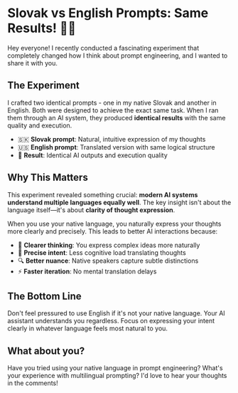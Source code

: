 # Slovak vs English Prompts: Same Results! 🧠💬

Hey everyone! I recently conducted a fascinating experiment that completely changed how I think about prompt engineering, and I wanted to share it with you.

## The Experiment

I crafted two identical prompts - one in my native Slovak and another in English. Both were designed to achieve the exact same task. When I ran them through an AI system, they produced **identical results** with the same quality and execution.

- 🇸🇰 **Slovak prompt**: Natural, intuitive expression of my thoughts
- 🇺🇸 **English prompt**: Translated version with same logical structure
- 🎯 **Result**: Identical AI outputs and execution quality

## Why This Matters

This experiment revealed something crucial: **modern AI systems understand multiple languages equally well**. The key insight isn't about the language itself—it's about **clarity of thought expression**.

When you use your native language, you naturally express your thoughts more clearly and precisely. This leads to better AI interactions because:

- 💭 **Clearer thinking**: You express complex ideas more naturally
- 🎯 **Precise intent**: Less cognitive load translating thoughts
- 🔍 **Better nuance**: Native speakers capture subtle distinctions
- ⚡ **Faster iteration**: No mental translation delays

## The Bottom Line

Don't feel pressured to use English if it's not your native language. Your AI assistant understands you regardless. Focus on expressing your intent clearly in whatever language feels most natural to you.

## What about you?

Have you tried using your native language in prompt engineering? What's your experience with multilingual prompting? I'd love to hear your thoughts in the comments!
